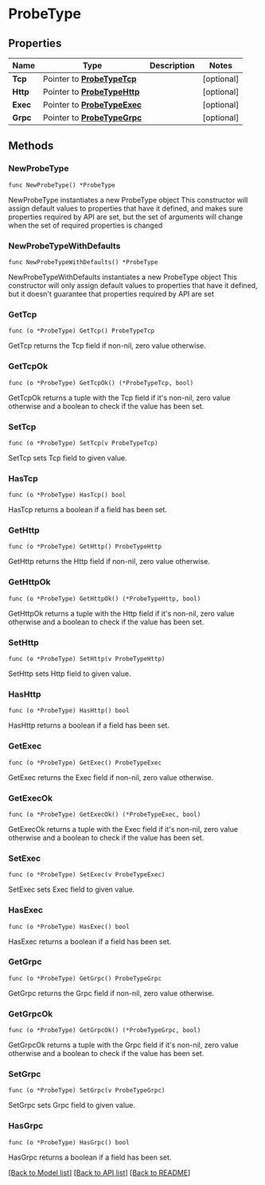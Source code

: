 # ProbeType

## Properties

Name | Type | Description | Notes
------------ | ------------- | ------------- | -------------
**Tcp** | Pointer to [**ProbeTypeTcp**](ProbeTypeTcp.md) |  | [optional] 
**Http** | Pointer to [**ProbeTypeHttp**](ProbeTypeHttp.md) |  | [optional] 
**Exec** | Pointer to [**ProbeTypeExec**](ProbeTypeExec.md) |  | [optional] 
**Grpc** | Pointer to [**ProbeTypeGrpc**](ProbeTypeGrpc.md) |  | [optional] 

## Methods

### NewProbeType

`func NewProbeType() *ProbeType`

NewProbeType instantiates a new ProbeType object
This constructor will assign default values to properties that have it defined,
and makes sure properties required by API are set, but the set of arguments
will change when the set of required properties is changed

### NewProbeTypeWithDefaults

`func NewProbeTypeWithDefaults() *ProbeType`

NewProbeTypeWithDefaults instantiates a new ProbeType object
This constructor will only assign default values to properties that have it defined,
but it doesn't guarantee that properties required by API are set

### GetTcp

`func (o *ProbeType) GetTcp() ProbeTypeTcp`

GetTcp returns the Tcp field if non-nil, zero value otherwise.

### GetTcpOk

`func (o *ProbeType) GetTcpOk() (*ProbeTypeTcp, bool)`

GetTcpOk returns a tuple with the Tcp field if it's non-nil, zero value otherwise
and a boolean to check if the value has been set.

### SetTcp

`func (o *ProbeType) SetTcp(v ProbeTypeTcp)`

SetTcp sets Tcp field to given value.

### HasTcp

`func (o *ProbeType) HasTcp() bool`

HasTcp returns a boolean if a field has been set.

### GetHttp

`func (o *ProbeType) GetHttp() ProbeTypeHttp`

GetHttp returns the Http field if non-nil, zero value otherwise.

### GetHttpOk

`func (o *ProbeType) GetHttpOk() (*ProbeTypeHttp, bool)`

GetHttpOk returns a tuple with the Http field if it's non-nil, zero value otherwise
and a boolean to check if the value has been set.

### SetHttp

`func (o *ProbeType) SetHttp(v ProbeTypeHttp)`

SetHttp sets Http field to given value.

### HasHttp

`func (o *ProbeType) HasHttp() bool`

HasHttp returns a boolean if a field has been set.

### GetExec

`func (o *ProbeType) GetExec() ProbeTypeExec`

GetExec returns the Exec field if non-nil, zero value otherwise.

### GetExecOk

`func (o *ProbeType) GetExecOk() (*ProbeTypeExec, bool)`

GetExecOk returns a tuple with the Exec field if it's non-nil, zero value otherwise
and a boolean to check if the value has been set.

### SetExec

`func (o *ProbeType) SetExec(v ProbeTypeExec)`

SetExec sets Exec field to given value.

### HasExec

`func (o *ProbeType) HasExec() bool`

HasExec returns a boolean if a field has been set.

### GetGrpc

`func (o *ProbeType) GetGrpc() ProbeTypeGrpc`

GetGrpc returns the Grpc field if non-nil, zero value otherwise.

### GetGrpcOk

`func (o *ProbeType) GetGrpcOk() (*ProbeTypeGrpc, bool)`

GetGrpcOk returns a tuple with the Grpc field if it's non-nil, zero value otherwise
and a boolean to check if the value has been set.

### SetGrpc

`func (o *ProbeType) SetGrpc(v ProbeTypeGrpc)`

SetGrpc sets Grpc field to given value.

### HasGrpc

`func (o *ProbeType) HasGrpc() bool`

HasGrpc returns a boolean if a field has been set.


[[Back to Model list]](../README.md#documentation-for-models) [[Back to API list]](../README.md#documentation-for-api-endpoints) [[Back to README]](../README.md)


